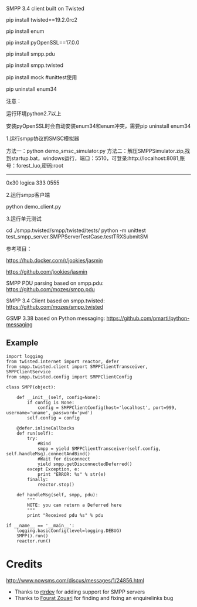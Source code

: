 SMPP 3.4 client built on Twisted


pip install twisted==19.2.0rc2

pip install enum

pip install pyOpenSSL==17.0.0

pip install smpp.pdu

pip install smpp.twisted

pip install mock    #unittest使用

pip uninstall enum34


注意：

运行环境python2.7以上

安装pyOpenSSL时会自动安装enum34和enum冲突，需要pip uninstall enum34


1.运行smpp协议的SMSC模拟器

方法一：python demo_smsc_simulator.py
方法二：解压SMPPSimulator.zip,找到startup.bat，windows运行，端口：5510，可登录:http://localhost:8081,账号：forest_luo,密码:root

-------
<authenticate name="whoami" role="authorized">
		<version>0x30</version>
		<system_type>logica</system_type>
		<account>333</account>
		<password>0555</password>
</authenticate>


2.运行smpp客户端

python demo_client.py


3.运行单元测试

cd ./smpp.twisted/smpp/twisted/tests/
python -m unittest test_smpp_server.SMPPServerTestCase.testTRXSubmitSM


参考项目：

https://hub.docker.com/r/jookies/jasmin

https://github.com/jookies/jasmin

SMPP PDU parsing based on smpp.pdu: https://github.com/mozes/smpp.pdu

SMPP 3.4 Client based on smpp.twisted: https://github.com/mozes/smpp.twisted

GSMP 3.38 based on Python messaging: https://github.com/pmarti/python-messaging



Example
-------
    import logging
    from twisted.internet import reactor, defer
    from smpp.twisted.client import SMPPClientTransceiver, SMPPClientService
    from smpp.twisted.config import SMPPClientConfig

    class SMPP(object):

        def __init__(self, config=None):
            if config is None:
                config = SMPPClientConfig(host='localhost', port=999, username='uname', password='pwd')
            self.config = config
        
        @defer.inlineCallbacks
        def run(self):
            try:
                #Bind
                smpp = yield SMPPClientTransceiver(self.config, self.handleMsg).connectAndBind()
                #Wait for disconnect
                yield smpp.getDisconnectedDeferred()
            except Exception, e:
                print "ERROR: %s" % str(e)
            finally:
                reactor.stop()
    
        def handleMsg(self, smpp, pdu):
            """
            NOTE: you can return a Deferred here
            """
            print "Received pdu %s" % pdu
    
    if __name__ == '__main__':
        logging.basicConfig(level=logging.DEBUG)
        SMPP().run()
        reactor.run()
        
Credits
=======

http://www.nowsms.com/discus/messages/1/24856.html

* Thanks to [rtrdev](https://github.com/rtrdev) for adding support for SMPP servers
* Thanks to [Fourat Zouari](https://github.com/fourat) for finding and fixing an enquirelinks bug
